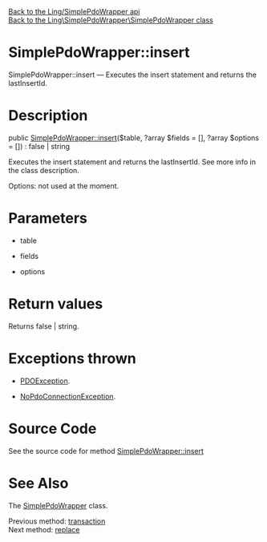 [Back to the Ling/SimplePdoWrapper api](https://github.com/lingtalfi/SimplePdoWrapper/blob/master/doc/api/Ling/SimplePdoWrapper.md)<br>
[Back to the Ling\SimplePdoWrapper\SimplePdoWrapper class](https://github.com/lingtalfi/SimplePdoWrapper/blob/master/doc/api/Ling/SimplePdoWrapper/SimplePdoWrapper.md)


SimplePdoWrapper::insert
================



SimplePdoWrapper::insert — Executes the insert statement and returns the lastInsertId.




Description
================


public [SimplePdoWrapper::insert](https://github.com/lingtalfi/SimplePdoWrapper/blob/master/doc/api/Ling/SimplePdoWrapper/SimplePdoWrapper/insert.md)($table, ?array $fields = [], ?array $options = []) : false | string




Executes the insert statement and returns the lastInsertId.
See more info in the class description.

Options: not used at the moment.




Parameters
================


- table

    

- fields

    

- options

    


Return values
================

Returns false | string.


Exceptions thrown
================

- [PDOException](https://www.php.net/manual/en/class.pdoexception.php).&nbsp;

- [NoPdoConnectionException](https://github.com/lingtalfi/SimplePdoWrapper/blob/master/doc/api/Ling/SimplePdoWrapper/Exception/NoPdoConnectionException.md).&nbsp;







Source Code
===========
See the source code for method [SimplePdoWrapper::insert](https://github.com/lingtalfi/SimplePdoWrapper/blob/master/SimplePdoWrapper.php#L156-L181)


See Also
================

The [SimplePdoWrapper](https://github.com/lingtalfi/SimplePdoWrapper/blob/master/doc/api/Ling/SimplePdoWrapper/SimplePdoWrapper.md) class.

Previous method: [transaction](https://github.com/lingtalfi/SimplePdoWrapper/blob/master/doc/api/Ling/SimplePdoWrapper/SimplePdoWrapper/transaction.md)<br>Next method: [replace](https://github.com/lingtalfi/SimplePdoWrapper/blob/master/doc/api/Ling/SimplePdoWrapper/SimplePdoWrapper/replace.md)<br>

